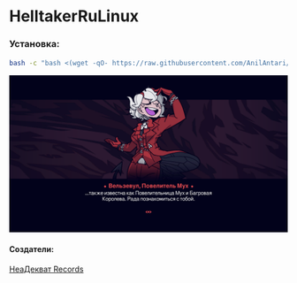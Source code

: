 # HelltakerRuLinux

### Установка:

```bash
bash -c "bash <(wget -qO- https://raw.githubusercontent.com/AnilAntari/HelltakerRuLinux/main/install.sh)"

```
![](/photo/ru_sub.jpg)


#### Создатели:

[ НеаДекват Records ](https://steamcommunity.com/sharedfiles/filedetails/?id=2525869612) 
